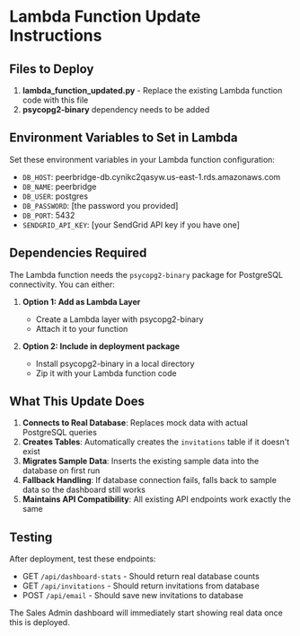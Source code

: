 # Lambda Function Update Instructions

## Files to Deploy

1. **lambda_function_updated.py** - Replace the existing Lambda function code with this file
2. **psycopg2-binary** dependency needs to be added

## Environment Variables to Set in Lambda

Set these environment variables in your Lambda function configuration:

- `DB_HOST`: peerbridge-db.cynikc2qasyw.us-east-1.rds.amazonaws.com
- `DB_NAME`: peerbridge  
- `DB_USER`: postgres
- `DB_PASSWORD`: [the password you provided]
- `DB_PORT`: 5432
- `SENDGRID_API_KEY`: [your SendGrid API key if you have one]

## Dependencies Required

The Lambda function needs the `psycopg2-binary` package for PostgreSQL connectivity. You can either:

1. **Option 1: Add as Lambda Layer**
   - Create a Lambda layer with psycopg2-binary
   - Attach it to your function

2. **Option 2: Include in deployment package**
   - Install psycopg2-binary in a local directory
   - Zip it with your Lambda function code

## What This Update Does

1. **Connects to Real Database**: Replaces mock data with actual PostgreSQL queries
2. **Creates Tables**: Automatically creates the `invitations` table if it doesn't exist
3. **Migrates Sample Data**: Inserts the existing sample data into the database on first run
4. **Fallback Handling**: If database connection fails, falls back to sample data so the dashboard still works
5. **Maintains API Compatibility**: All existing API endpoints work exactly the same

## Testing

After deployment, test these endpoints:
- GET `/api/dashboard-stats` - Should return real database counts
- GET `/api/invitations` - Should return invitations from database
- POST `/api/email` - Should save new invitations to database

The Sales Admin dashboard will immediately start showing real data once this is deployed.
